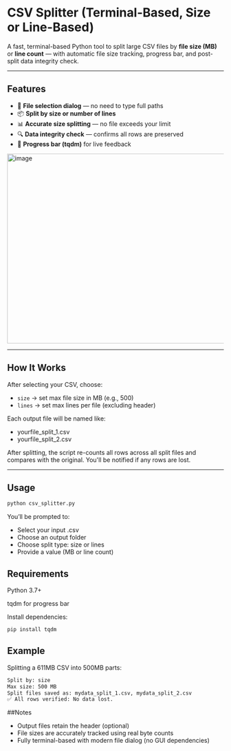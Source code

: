 # CSV Splitter (Terminal-Based, Size or Line-Based)

A fast, terminal-based Python tool to split large CSV files by **file size (MB)** or **line count** — with automatic file size tracking, progress bar, and post-split data integrity check.

---

## Features

- 📁 **File selection dialog** — no need to type full paths
- 📦 **Split by size or number of lines**
- 📊 **Accurate size splitting** — no file exceeds your limit
- 🔍 **Data integrity check** — confirms all rows are preserved
- 📜 **Progress bar (tqdm)** for live feedback
<img width="1091" height="441" alt="image" src="https://github.com/user-attachments/assets/fae2f46e-9f8c-4f20-a96e-1ba7dbf4151c" />

---

## How It Works

After selecting your CSV, choose:
- `size` → set max file size in MB (e.g., 500)
- `lines` → set max lines per file (excluding header)

Each output file will be named like:

- yourfile_split_1.csv
- yourfile_split_2.csv


After splitting, the script re-counts all rows across all split files and compares with the original. You'll be notified if any rows are lost.

---

## Usage

```bash
python csv_splitter.py
```
You’ll be prompted to:

- Select your input .csv
- Choose an output folder
- Choose split type: size or lines
- Provide a value (MB or line count)

## Requirements
Python 3.7+

tqdm for progress bar

Install dependencies:

```bash
pip install tqdm
```

## Example
Splitting a 611MB CSV into 500MB parts:
```bash
Split by: size
Max size: 500 MB
Split files saved as: mydata_split_1.csv, mydata_split_2.csv
✅ All rows verified: No data lost.
```

##Notes
- Output files retain the header (optional)
- File sizes are accurately tracked using real byte counts
- Fully terminal-based with modern file dialog (no GUI dependencies)

